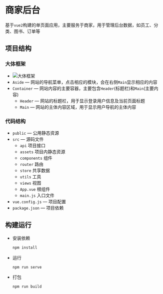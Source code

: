 # 商家后台

基于`vue2`构建的单页面应用，主要服务于商家，用于管理后台数据，如员工、分类、图书、订单等

## 项目结构

### 大体框架

- ![大体框架](https://pic1.imgdb.cn/item/63610ea116f2c2beb140aab6.png)
- `Aside` — 网站的导航菜单，点击相应的模块，会在右侧`Main`显示相应的内容
- `Container` — 网站内容的主要容器，主要包含`Header`(标题栏)和`Main`(主要内容)
  - `Header` — 网站的标题栏，用于显示登录用户信息及当前页面标题
  - `Main` — 网站的主体内容区域，用于显示用户导航的主体内容

### 代码结构

- `public` — 公用静态资源
- `src` — 源码文件
  - `api` 项目接口
  - `assets` 项目内静态资源
  - `components` 组件
  - `router` 路由
  - `store` 共享数据
  - `utils` 工具
  - `views` 视图
  - `App.vue` 根组件
  - `main.js` 入口文件
- `vue.config.js` — 项目配置
- `package.json` — 项目依赖

## 构建运行

- 安装依赖

  ```sh
  npm install
  ```

- 运行

  ```sh
  npm run serve
  ```

- 打包

  ```sh
  npm run build
  ```
